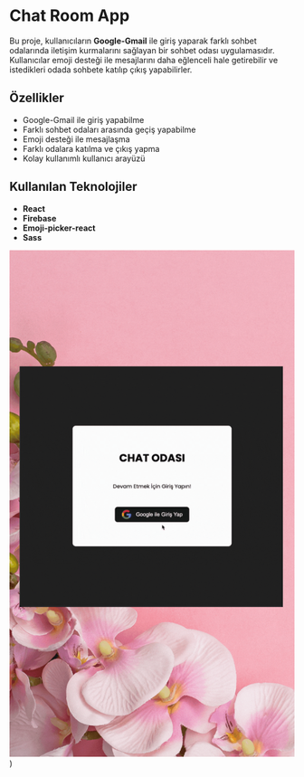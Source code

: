 # Chat Room App

Bu proje, kullanıcıların **Google-Gmail** ile giriş yaparak farklı sohbet odalarında iletişim kurmalarını sağlayan bir sohbet odası uygulamasıdır. Kullanıcılar emoji desteği ile mesajlarını daha eğlenceli hale getirebilir ve istedikleri odada sohbete katılıp çıkış yapabilirler.

## Özellikler

- Google-Gmail ile giriş yapabilme
- Farklı sohbet odaları arasında geçiş yapabilme
- Emoji desteği ile mesajlaşma
- Farklı odalara katılma ve çıkış yapma
- Kolay kullanımlı kullanıcı arayüzü

## Kullanılan Teknolojiler

- **React**
- **Firebase**
- **Emoji-picker-react**
- **Sass**
 
 ![](https://github.com/Rasime-Dumlupunar/chat-room/blob/main/chat-room.gif)) 

